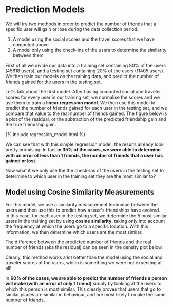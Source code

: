 # Prediction Models

We will try two methods in order to predict the number of friends that a specific user will gain or lose during the data collection period: 
1. A model using the social scores and the travel scores that we have computed above  
2. A model only using the check-ins of the users to determine the similarity between them

First of all we divide our data into a training set containing 80% of the users (45618 users), and a testing set containing 20% of the users (11405 users).  
We then train our models on the training data, and predict the number of friends gained for the users in the testing set.

Let's talk about the first model. After having computed social and traveler scores for every user in our training set, we normalise the scores and we use them to train a **linear regression model**. We then use this model to predict the number of friends gained for each user in the testing set, and we compare that value to the real number of friends gained. The figure below is a plot of the residual, or the subtraction of the predicted friendship gain and the true friendship gain.

{% include regression_model.html %}

We can see that with this simple regression model, the results already look pretty promising! In fact **in 35% of the cases, we were able to determine with an error of less than 1 friends, the number of friends that a user has gained or lost**. 

Now what if we only use the the check-ins of the users in the testing set to determine to which user in the training set they are the most similar to? 

## Model using Cosine Similarity Measurements

For this model, we use a similarity measurement technique between the users and then use this to predict how a user's friendships have evolved.  
In this case, for each user in the testing set, we determine the 5 most similar users in the training set by using **cosine similarity**, taking only into account the frequency at which the users go to a specific location. With this information, we then determine which users are the most similar. 

The difference between the predicted number of friends and the real number of friends (aka the residual) can be seen in the density plot below. 

<INSERT RESIDUAL GRAPH HERE>

Clearly, this method works a lot better than the model using the social and traveler scores of the users, which is something we were not expecting at all!  

In **60% of the cases, we are able to predict the number of friends a person will make (with an error of only 1 friend)** simply by looking at the users to which this person is most similar. This clearly proves that users that go to similar places are similar in behaviour, and are most likely to make the same number of friends. 



